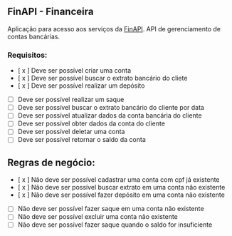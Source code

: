 ## FinAPI - Financeira

Aplicação para acesso aos serviços da [FinAPI](https://www.finapi.com.br/).
API de gerenciamento de contas bancárias.

### Requisitos: 

- [ x ] Deve ser possível criar uma conta
- [ x ] Deve ser possível buscar o extrato bancário do cliete
- [ x ] Deve ser possível realizar um depósito
- [ ] Deve ser possível realizar um saque
- [ ] Deve ser possível buscar o extrato bancário do cliente por data
- [ ] Deve ser possível atualizar dados da conta bancária do cliente
- [ ] Deve ser possível obter dados da conta do cliente
- [ ] Deve ser possível deletar uma conta
- [ ] Deve ser possível retornar o saldo da conta

## Regras de negócio: 

- [ x ] Não deve ser possível cadastrar uma conta com cpf já existente
- [ x ] Não deve ser possível buscar extrato em uma conta não existente
- [ x ] Não deve ser possível fazer depósito em uma conta não existente
- [ ] Não deve ser possível fazer saque em uma conta não existente
- [ ] Não deve ser possível excluir uma conta não existente
- [ ] Não deve ser possível fazer saque quando o saldo for insuficiente 